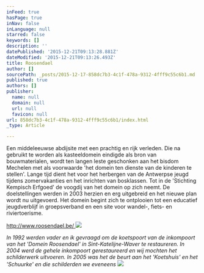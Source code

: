 ```yaml
---
inFeed: true
hasPage: true
inNav: false
inLanguage: null
starred: false
keywords: []
description: ''
datePublished: '2015-12-21T09:13:28.881Z'
dateModified: '2015-12-21T09:13:26.493Z'
title: Roosendael
author: []
sourcePath: _posts/2015-12-17-858dc7b3-4c1f-478a-9312-4fff9c55c6b1.md
published: true
authors: []
publisher:
  name: null
  domain: null
  url: null
  favicon: null
url: 858dc7b3-4c1f-478a-9312-4fff9c55c6b1/index.html
_type: Article

---
```

Een middeleeuwse abdijsite met een prachtig en rijk verleden. Die na gebruikt te worden als kasteeldomein eindigde als bron van bouwmaterialen, wordt ten langen leste geschonken aan het bisdom Mechelen met als voorwaarde 'het domein ten dienste van de kinderen te stellen'. Lange tijd dient het voor het herbergen van de Antwerpse jeugd tijdens zomervakanties en het inrichten van bosklassen. Tot in de 'Stichting Kempisch Erfgoed' de voogdij van het domein op zich neemt. De doelstellingen werden in 2003 herzien en erg uitgebreid en het nieuwe plan wordt nu uitgevoerd. Het domein begint zich te ontplooien tot een educatief jeugdverblijf in groepsverband en een site voor wandel-, fiets- en riviertoerisme. 

[http://www.roosendael.be/ ][0]
![](https://the-grid-user-content.s3-us-west-2.amazonaws.com/17253fd2-920b-4e79-9467-4b8b4cb98fd4.gif)

_In 1992 werden vader en ik gevraagd om de koetspoort van de inkompoort van het 'Domein Roosendael' in Sint-Katelijne-Waver te restaureren. In 2004 werd de gehele inkompoort gerestaureerd en wij mochten het schilderwerk uitvoeren. In 2005 was het de beurt aan het 'Koetshuis' en het 'Schuurke' en die schilderden we eveneens_
![](https://the-grid-user-content.s3-us-west-2.amazonaws.com/076d4fed-656f-48e6-9cbe-03bde42aec25.jpg)

[0]: http://www.roosendael.be/